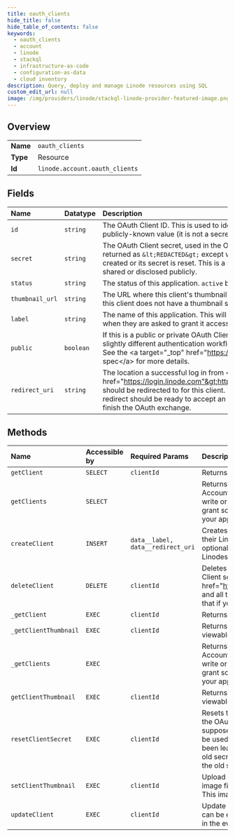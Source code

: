 ```yaml
---
title: oauth_clients
hide_title: false
hide_table_of_contents: false
keywords:
  - oauth_clients
  - account
  - linode    
  - stackql
  - infrastructure-as-code
  - configuration-as-data
  - cloud inventory
description: Query, deploy and manage Linode resources using SQL
custom_edit_url: null
image: /img/providers/linode/stackql-linode-provider-featured-image.png
---
```

  
    

## Overview
<table><tbody>
<tr><td><b>Name</b></td><td><code>oauth_clients</code></td></tr>
<tr><td><b>Type</b></td><td>Resource</td></tr>
<tr><td><b>Id</b></td><td><code>linode.account.oauth_clients</code></td></tr>
</tbody></table>

## Fields
| Name | Datatype | Description |
|:-----|:---------|:------------|
| `id` | `string` | The OAuth Client ID.  This is used to identify the client, and is a publicly-known value (it is not a secret).<br /> |
| `secret` | `string` | The OAuth Client secret, used in the OAuth exchange.  This is returned as `&lt;REDACTED&gt;` except when an OAuth Client is created or its secret is reset.  This is a secret, and should not be shared or disclosed publicly.<br /> |
| `status` | `string` | The status of this application.  `active` by default.<br /> |
| `thumbnail_url` | `string` | The URL where this client's thumbnail may be viewed, or `null` if this client does not have a thumbnail set.<br /> |
| `label` | `string` | The name of this application.  This will be presented to users when they are asked to grant it access to their Account.<br /> |
| `public` | `boolean` | If this is a public or private OAuth Client.  Public clients have a slightly different authentication workflow than private clients.  See the &lt;a target="_top" href="https://oauth.net/2/"&gt;OAuth spec&lt;/a&gt; for more details.<br /> |
| `redirect_uri` | `string` | The location a successful log in from &lt;a target="_top" href="https://login.linode.com"&gt;https://login.linode.com&lt;/a&gt; should be redirected to for this client.  The receiver of this redirect should be ready to accept an OAuth exchange code and finish the OAuth exchange.<br /> |
## Methods
| Name | Accessible by | Required Params | Description |
|:-----|:--------------|:----------------|:------------|
| `getClient` | `SELECT` | `clientId` | Returns information about a single OAuth client.<br /> |
| `getClients` | `SELECT` |  | Returns a paginated list of OAuth Clients registered to your Account.  OAuth Clients allow users to log into applications you write or host using their Linode Account, and may allow them to grant some level of access to their Linodes or other entities to your application.<br /> |
| `createClient` | `INSERT` | `data__label, data__redirect_uri` | Creates an OAuth Client, which can be used to allow users (using their Linode account) to log in to your own application, and optionally grant your application some amount of access to their Linodes or other entities.<br /> |
| `deleteClient` | `DELETE` | `clientId` | Deletes an OAuth Client registered with Linode. The Client ID and Client secret will no longer be accepted by &lt;a target="_top" href="https://login.linode.com"&gt;https://login.linode.com&lt;/a&gt;, and all tokens issued to this client will be invalidated (meaning that if your application was using a token, it will no longer work).<br /> |
| `_getClient` | `EXEC` | `clientId` | Returns information about a single OAuth client.<br /> |
| `_getClientThumbnail` | `EXEC` | `clientId` | Returns the thumbnail for this OAuth Client.  This is a publicly-viewable endpoint, and can be accessed without authentication.<br /> |
| `_getClients` | `EXEC` |  | Returns a paginated list of OAuth Clients registered to your Account.  OAuth Clients allow users to log into applications you write or host using their Linode Account, and may allow them to grant some level of access to their Linodes or other entities to your application.<br /> |
| `getClientThumbnail` | `EXEC` | `clientId` | Returns the thumbnail for this OAuth Client.  This is a publicly-viewable endpoint, and can be accessed without authentication.<br /> |
| `resetClientSecret` | `EXEC` | `clientId` | Resets the OAuth Client secret for a client you own, and returns the OAuth Client with the plaintext secret. This secret is not supposed to be publicly known or disclosed anywhere. This can be used to generate a new secret in case the one you have has been leaked, or to get a new secret if you lost the original. The old secret is expired immediately, and logins to your client with the old secret will fail.<br /> |
| `setClientThumbnail` | `EXEC` | `clientId` | Upload a thumbnail for a client you own.  You must upload an image file that will be returned when the thumbnail is retrieved.  This image will be publicly-viewable.<br /> |
| `updateClient` | `EXEC` | `clientId` | Update information about an OAuth Client on your Account. This can be especially useful to update the `redirect_uri` of your client in the event that the callback url changed in your application.<br /> |
